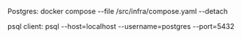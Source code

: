 Postgres: docker compose --file /src/infra/compose.yaml --detach

psql client: psql --host=localhost --username=postgres --port=5432